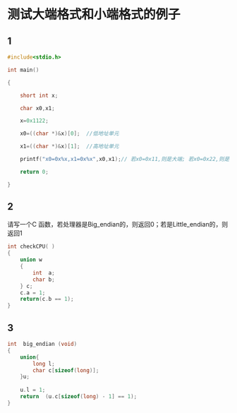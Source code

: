 # 测试大端格式和小端格式的例子



## 1

```c
#include<stdio.h>

int main()

{

    short int x;

    char x0,x1;

    x=0x1122;

    x0=((char *)&x)[0];  //低地址单元

    x1=((char *)&x)[1];  //高地址单元

    printf("x0=0x%x,x1=0x%x",x0,x1);// 若x0=0x11,则是大端; 若x0=0x22,则是小端......

    return 0;

}
```



## 2

请写一个C 函数，若处理器是Big_endian的，则返回0；若是Little_endian的，则返回1

```c
int checkCPU( )
{
    union w
    {  
        int  a;
        char b;
    } c;
    c.a = 1;
    return(c.b == 1);
}
```



## 3

```c
int  big_endian (void)
{
    union{
        long l;
        char c[sizeof(long)];
    }u;
 
    u.l = 1;
    return  (u.c[sizeof(long) - 1] == 1);
}
```

